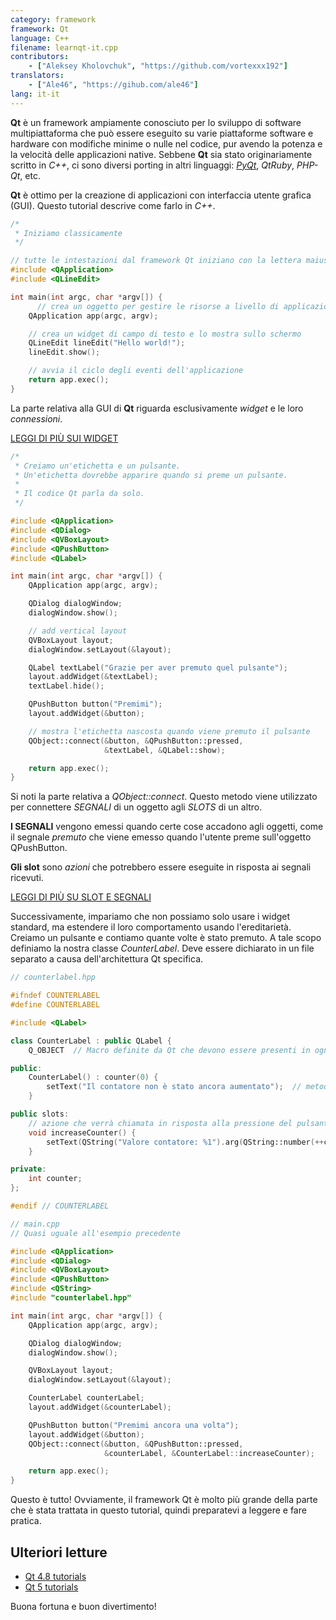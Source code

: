 ```yaml
---
category: framework
framework: Qt
language: C++
filename: learnqt-it.cpp
contributors:
    - ["Aleksey Kholovchuk", "https://github.com/vortexxx192"]
translators:
    - ["Ale46", "https://gihub.com/ale46"]
lang: it-it
---
```


**Qt** è un framework ampiamente conosciuto per lo sviluppo di software multipiattaforma che può essere eseguito su varie piattaforme software e hardware con modifiche minime o nulle nel codice, pur avendo la potenza e la velocità delle applicazioni native. Sebbene **Qt** sia stato originariamente scritto in *C++*, ci sono diversi porting in altri linguaggi: *[PyQt](https://learnxinyminutes.com/docs/pyqt/)*, *QtRuby*, *PHP-Qt*, etc.

**Qt** è ottimo per la creazione di applicazioni con interfaccia utente grafica (GUI). Questo tutorial descrive come farlo in *C++*.

```c++
/*
 * Iniziamo classicamente
 */

// tutte le intestazioni dal framework Qt iniziano con la lettera maiuscola 'Q'
#include <QApplication>
#include <QLineEdit>

int main(int argc, char *argv[]) {
	  // crea un oggetto per gestire le risorse a livello di applicazione
    QApplication app(argc, argv);

    // crea un widget di campo di testo e lo mostra sullo schermo
    QLineEdit lineEdit("Hello world!");
    lineEdit.show();

    // avvia il ciclo degli eventi dell'applicazione
    return app.exec();
}
```

La parte relativa alla GUI di **Qt** riguarda esclusivamente *widget* e le loro *connessioni*.

[LEGGI DI PIÙ SUI WIDGET](http://doc.qt.io/qt-5/qtwidgets-index.html)

```c++
/*
 * Creiamo un'etichetta e un pulsante.
 * Un'etichetta dovrebbe apparire quando si preme un pulsante.
 *
 * Il codice Qt parla da solo.
 */

#include <QApplication>
#include <QDialog>
#include <QVBoxLayout>
#include <QPushButton>
#include <QLabel>

int main(int argc, char *argv[]) {
    QApplication app(argc, argv);

    QDialog dialogWindow;
    dialogWindow.show();

    // add vertical layout
    QVBoxLayout layout;
    dialogWindow.setLayout(&layout);

    QLabel textLabel("Grazie per aver premuto quel pulsante");
    layout.addWidget(&textLabel);
    textLabel.hide();

    QPushButton button("Premimi");
    layout.addWidget(&button);

    // mostra l'etichetta nascosta quando viene premuto il pulsante
    QObject::connect(&button, &QPushButton::pressed,
                     &textLabel, &QLabel::show);

    return app.exec();
}
```

Si noti la parte relativa a *QObject::connect*. Questo metodo viene utilizzato per connettere *SEGNALI* di un oggetto agli *SLOTS* di un altro.

**I SEGNALI** vengono emessi quando certe cose accadono agli oggetti, come il segnale *premuto* che viene emesso quando l'utente preme sull'oggetto QPushButton.

**Gli slot** sono *azioni* che potrebbero essere eseguite in risposta ai segnali ricevuti.

[LEGGI DI PIÙ SU SLOT E SEGNALI](http://doc.qt.io/qt-5/signalsandslots.html)


Successivamente, impariamo che non possiamo solo usare i widget standard, ma estendere il loro comportamento usando l'ereditarietà. Creiamo un pulsante e contiamo quante volte è stato premuto. A tale scopo definiamo la nostra classe *CounterLabel*. Deve essere dichiarato in un file separato a causa dell'architettura Qt specifica.

```c++
// counterlabel.hpp

#ifndef COUNTERLABEL
#define COUNTERLABEL

#include <QLabel>

class CounterLabel : public QLabel {
    Q_OBJECT  // Macro definite da Qt che devono essere presenti in ogni widget personalizzato

public:
    CounterLabel() : counter(0) {
        setText("Il contatore non è stato ancora aumentato");  // metodo di QLabel
    }

public slots:
    // azione che verrà chiamata in risposta alla pressione del pulsante
    void increaseCounter() {
        setText(QString("Valore contatore: %1").arg(QString::number(++counter)));
    }

private:
    int counter;
};

#endif // COUNTERLABEL
```

```c++
// main.cpp
// Quasi uguale all'esempio precedente

#include <QApplication>
#include <QDialog>
#include <QVBoxLayout>
#include <QPushButton>
#include <QString>
#include "counterlabel.hpp"

int main(int argc, char *argv[]) {
    QApplication app(argc, argv);

    QDialog dialogWindow;
    dialogWindow.show();

    QVBoxLayout layout;
    dialogWindow.setLayout(&layout);

    CounterLabel counterLabel;
    layout.addWidget(&counterLabel);

    QPushButton button("Premimi ancora una volta");
    layout.addWidget(&button);
    QObject::connect(&button, &QPushButton::pressed,
                     &counterLabel, &CounterLabel::increaseCounter);

    return app.exec();
}
```

Questo è tutto! Ovviamente, il framework Qt è molto più grande della parte che è stata trattata in questo tutorial, quindi preparatevi a leggere e fare pratica.

## Ulteriori letture

- [Qt 4.8 tutorials](http://doc.qt.io/qt-4.8/tutorials.html)
- [Qt 5 tutorials](http://doc.qt.io/qt-5/qtexamplesandtutorials.html)

Buona fortuna e buon divertimento!
